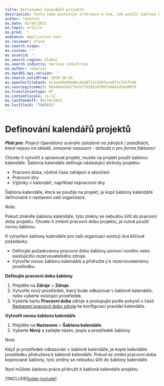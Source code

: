 ```yaml
---
title: Definování kalendářů projektů
description: Tento téma poskytuje informace o tom, jak použít šablonu kalendáře na projekt ke sledování harmonogramu projektu.
author: ruhercul
ms.date: 02/05/2021
ms.topic: article
ms.prod: ''
audience: Application User
ms.reviewer: kfend
ms.search.scope: ''
ms.custom: ''
ms.assetid: ''
ms.search.region: Global
ms.search.industry: Service industries
ms.author: ruhercul
ms.dyn365.ops.version: ''
ms.search.validFrom: 2020-10-01
ms.openlocfilehash: 9c2ea49e008d6cde40f152320face073c7e5f548
ms.sourcegitcommit: bbe484e58a77efe77d28b34709fb6661d5da00f9
ms.translationtype: HT
ms.contentlocale: cs-CZ
ms.lasthandoff: 09/10/2021
ms.locfileid: "7487632"
---
```

# <a name="define-project-calendars"></a>Definování kalendářů projektů

_**Platí pro:** Project Operations scénáře založené na zdrojích / položkách, které nejsou na skladě, omezené nasazení - dohoda o pro forma fakturaci_

Chcete-li vytvořit a spravovat projekt, musíte na projekt použít šablonu kalendáře. Šablona kalendáře definuje následující atributy projektu:

- Pracovní doba, včetně času zahájení a ukončení
- Pracovní dny
- Výjimky v kalendáři, například nepracovní dny

Šablona kalendáře, která se použije na projekt, je kopií šablony kalendáře definované v nastavení vaší organizace.

> [!NOTE]
> Pokud změníte šablonu kalendáře, tyto změny se nebudou šířit do pracovní doby projektu. Chcete-li změnit pracovní dobu projektu, je nutné použít novou šablonu.

K vytvoření šablony kalendáře pro vaši organizaci existují dva klíčové požadavky:

- Definujte požadovanou pracovní dobu šablony pomocí nového nebo existujícího rezervovatelného zdroje.
- Vytvořte novou šablonu kalendáře a přidružte ji k rezervovatelnému prostředku.

**Definujte pracovní dobu šablony**

1. Přejděte na **Zdroje** \> **Zdroje**.
2. Vytvořte nový prostředek, který bude odkazovat v šabloně kalendáře, nebo vyberte existující prostředek.
3. Vyberte kartu **Pracovní doba** zdroje a postupujte podle pokynů v části [Nastavení pracovní doby zdroje](/dynamics365/field-service/set-work-hours-resource) ke konfiguraci pravidel kalendáře.

**Vytvořit novou šablonu kalendáře**

1. Přejděte na **Nastavení** \> **Šablona kalendáře**.
2. Vyberte **Nový** a zadejte název, popis a prostředek šablony.

> [!NOTE]
> Když je prostředek odkazován v šabloně kalendáře, je kopie kalendáře prostředku přidružena k šabloně kalendáře. Pokud se změní pracovní doba kopírované šablony, tyto změny se nebudou šířit do šablony kalendáře.

Nyní můžete šablonu práce přidružit k šabloně kalendáře projektu.


[!INCLUDE[footer-include](../includes/footer-banner.md)]

